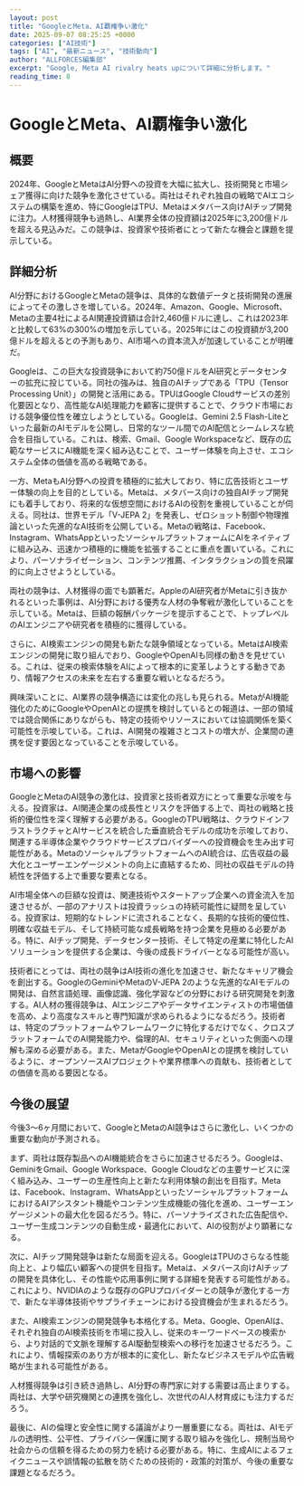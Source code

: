 ```yaml
---
layout: post
title: "GoogleとMeta、AI覇権争い激化"
date: 2025-09-07 08:25:25 +0000
categories: ["AI技術"]
tags: ["AI", "最新ニュース", "技術動向"]
author: "ALLFORCES編集部"
excerpt: "Google, Meta AI rivalry heats upについて詳細に分析します。"
reading_time: 8
---
```


# GoogleとMeta、AI覇権争い激化

## 概要
2024年、GoogleとMetaはAI分野への投資を大幅に拡大し、技術開発と市場シェア獲得に向けた競争を激化させている。両社はそれぞれ独自の戦略でAIエコシステムの構築を進め、特にGoogleはTPU、Metaはメタバース向けAIチップ開発に注力。人材獲得競争も過熱し、AI業界全体の投資額は2025年に3,200億ドルを超える見込みだ。この競争は、投資家や技術者にとって新たな機会と課題を提示している。

## 詳細分析
AI分野におけるGoogleとMetaの競争は、具体的な数値データと技術開発の進展によってその激しさを増している。2024年、Amazon、Google、Microsoft、Metaの主要4社によるAI関連投資額は合計2,460億ドルに達し、これは2023年と比較して63%の300%の増加を示している。2025年にはこの投資額が3,200億ドルを超えるとの予測もあり、AI市場への資本流入が加速していることが明確だ。

Googleは、この巨大な投資競争において約750億ドルをAI研究とデータセンターの拡充に投じている。同社の強みは、独自のAIチップである「TPU（Tensor Processing Unit）」の開発と活用にある。TPUはGoogle Cloudサービスの差別化要因となり、高性能なAI処理能力を顧客に提供することで、クラウド市場における競争優位性を確立しようとしている。Googleは、Gemini 2.5 Flash-Liteといった最新のAIモデルを公開し、日常的なツール間でのAI配信とシームレスな統合を目指している。これは、検索、Gmail、Google Workspaceなど、既存の広範なサービスにAI機能を深く組み込むことで、ユーザー体験を向上させ、エコシステム全体の価値を高める戦略である。

一方、MetaもAI分野への投資を積極的に拡大しており、特に広告技術とユーザー体験の向上を目的としている。Metaは、メタバース向けの独自AIチップ開発にも着手しており、将来的な仮想空間におけるAIの役割を重視していることが伺える。同社は、世界モデル「V-JEPA 2」を発表し、ゼロショット制御や物理推論といった先進的なAI技術を公開している。Metaの戦略は、Facebook、Instagram、WhatsAppといったソーシャルプラットフォームにAIをネイティブに組み込み、迅速かつ積極的に機能を拡張することに重点を置いている。これにより、パーソナライゼーション、コンテンツ推薦、インタラクションの質を飛躍的に向上させようとしている。

両社の競争は、人材獲得の面でも顕著だ。AppleのAI研究者がMetaに引き抜かれるといった事例は、AI分野における優秀な人材の争奪戦が激化していることを示している。Metaは、巨額の報酬パッケージを提示することで、トップレベルのAIエンジニアや研究者を積極的に獲得している。

さらに、AI検索エンジンの開発も新たな競争領域となっている。MetaはAI検索エンジンの開発に取り組んでおり、GoogleやOpenAIも同様の動きを見せている。これは、従来の検索体験をAIによって根本的に変革しようとする動きであり、情報アクセスの未来を左右する重要な戦いとなるだろう。

興味深いことに、AI業界の競争構造には変化の兆しも見られる。MetaがAI機能強化のためにGoogleやOpenAIとの提携を検討しているとの報道は、一部の領域では競合関係にありながらも、特定の技術やリソースにおいては協調関係を築く可能性を示唆している。これは、AI開発の複雑さとコストの増大が、企業間の連携を促す要因となっていることを示唆している。

## 市場への影響
GoogleとMetaのAI競争の激化は、投資家と技術者双方にとって重要な示唆を与える。投資家は、AI関連企業の成長性とリスクを評価する上で、両社の戦略と技術的優位性を深く理解する必要がある。GoogleのTPU戦略は、クラウドインフラストラクチャとAIサービスを統合した垂直統合モデルの成功を示唆しており、関連する半導体企業やクラウドサービスプロバイダーへの投資機会を生み出す可能性がある。MetaのソーシャルプラットフォームへのAI統合は、広告収益の最大化とユーザーエンゲージメントの向上に直結するため、同社の収益モデルの持続性を評価する上で重要な要素となる。

AI市場全体への巨額な投資は、関連技術やスタートアップ企業への資金流入を加速させるが、一部のアナリストは投資ラッシュの持続可能性に疑問を呈している。投資家は、短期的なトレンドに流されることなく、長期的な技術的優位性、明確な収益モデル、そして持続可能な成長戦略を持つ企業を見極める必要がある。特に、AIチップ開発、データセンター技術、そして特定の産業に特化したAIソリューションを提供する企業は、今後の成長ドライバーとなる可能性が高い。

技術者にとっては、両社の競争はAI技術の進化を加速させ、新たなキャリア機会を創出する。GoogleのGeminiやMetaのV-JEPA 2のような先進的なAIモデルの開発は、自然言語処理、画像認識、強化学習などの分野における研究開発を刺激する。AI人材の獲得競争は、AIエンジニアやデータサイエンティストの市場価値を高め、より高度なスキルと専門知識が求められるようになるだろう。技術者は、特定のプラットフォームやフレームワークに特化するだけでなく、クロスプラットフォームでのAI開発能力や、倫理的AI、セキュリティといった側面への理解も深める必要がある。また、MetaがGoogleやOpenAIとの提携を検討しているように、オープンソースAIプロジェクトや業界標準への貢献も、技術者としての価値を高める要因となる。

## 今後の展望
今後3～6ヶ月間において、GoogleとMetaのAI競争はさらに激化し、いくつかの重要な動向が予測される。

まず、両社は既存製品へのAI機能統合をさらに加速させるだろう。Googleは、GeminiをGmail、Google Workspace、Google Cloudなどの主要サービスに深く組み込み、ユーザーの生産性向上と新たな利用体験の創出を目指す。Metaは、Facebook、Instagram、WhatsAppといったソーシャルプラットフォームにおけるAIアシスタント機能やコンテンツ生成機能の強化を進め、ユーザーエンゲージメントの最大化を図るだろう。特に、パーソナライズされた広告配信や、ユーザー生成コンテンツの自動生成・最適化において、AIの役割がより顕著になる。

次に、AIチップ開発競争は新たな局面を迎える。GoogleはTPUのさらなる性能向上と、より幅広い顧客への提供を目指す。Metaは、メタバース向けAIチップの開発を具体化し、その性能や応用事例に関する詳細を発表する可能性がある。これにより、NVIDIAのような既存のGPUプロバイダーとの競争が激化する一方で、新たな半導体技術やサプライチェーンにおける投資機会が生まれるだろう。

また、AI検索エンジンの開発競争も本格化する。Meta、Google、OpenAIは、それぞれ独自のAI検索技術を市場に投入し、従来のキーワードベースの検索から、より対話的で文脈を理解するAI駆動型検索への移行を加速させるだろう。これにより、情報探索のあり方が根本的に変化し、新たなビジネスモデルや広告戦略が生まれる可能性がある。

人材獲得競争は引き続き過熱し、AI分野の専門家に対する需要は高止まりする。両社は、大学や研究機関との連携を強化し、次世代のAI人材育成にも注力するだろう。

最後に、AIの倫理と安全性に関する議論がより一層重要になる。両社は、AIモデルの透明性、公平性、プライバシー保護に関する取り組みを強化し、規制当局や社会からの信頼を得るための努力を続ける必要がある。特に、生成AIによるフェイクニュースや誤情報の拡散を防ぐための技術的・政策的対策が、今後の重要な課題となるだろう。

